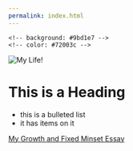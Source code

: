 ```yaml
---
permalink: index.html
---
```

```
<!-- background: #9bd1e7 -->
<!-- color: #72003c -->
```
![My Life!](http://media.giphy.com/media/14aUO0Mf7dWDXW/giphy.gif "Another Day")
# This is a Heading

* this is a bulleted list
* it has items on it

[My Growth and Fixed Minset Essay](growth-vs-fixed-mindset.md)

